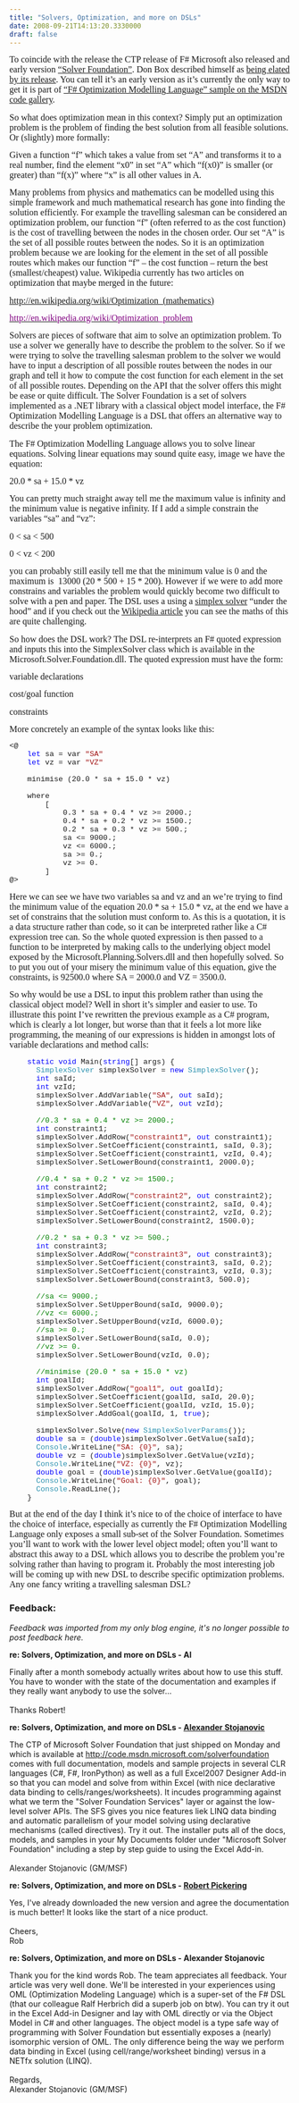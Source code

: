 ```yaml
---
title: "Solvers, Optimization, and more on DSLs"
date: 2008-09-21T14:13:20.3330000
draft: false
---
```


<p class="MsoNormal" style="MARGIN: 0cm 0cm 10pt"><font face="Calibri" size="3">To coincide with the release the CTP release of F# Microsoft also released and early version <a href="http://code.msdn.microsoft.com/solverfoundationfs1">“Solver Foundation”</a>. Don Box described himself as <a href="http://www.pluralsight.com/community/blogs/dbox/archive/2008/08/29/elation.aspx">being elated by its release</a>. You can tell it’s an early version as it’s currently the only way to get it is part of <a href="http://code.msdn.microsoft.com/solverfoundationfs1">“F# Optimization Modelling Language” sample on the MSDN code gallery</a>.</font></p>
<p class="MsoNormal" style="MARGIN: 0cm 0cm 10pt"><font face="Calibri" size="3">So what does optimization mean in this context? Simply put an optimization problem is the problem of finding the best solution from all feasible solutions. Or (slightly) more formally: </font></p>
<p class="MsoNormal" style="MARGIN: 0cm 0cm 10pt"><font face="Calibri" size="3">Given a function “f” which takes a value from set “A” and transforms it to a real number, find the element “x0” in set “A” which “f(x0)” is smaller (or greater) than “f(x)” where “x” is all other values in A. </font></p>
<p class="MsoNormal" style="MARGIN: 0cm 0cm 10pt"><font face="Calibri" size="3">Many problems from physics and mathematics can be modelled using this simple framework and much mathematical research has gone into finding the solution efficiently. For example the travelling salesman can be considered an optimization problem, our function “f” (often referred to as the cost function) is the cost of travelling between the nodes in the chosen order. Our set “A” is the set of all possible routes between the nodes. So it is an optimization problem because we are looking for the element in the set of all possible routes which makes our function “f” – the cost function – return the best (smallest/cheapest) value. Wikipedia currently has two articles on optimization that maybe merged in the future:</font></p>
<p class="MsoNormal" style="MARGIN: 0cm 0cm 10pt"><font face="Calibri" size="3"><a href="http://en.wikipedia.org/wiki/Optimization_(mathematics)">http://en.wikipedia.org/wiki/Optimization_(mathematics)</a></font></p>
<p class="MsoNormal" style="MARGIN: 0cm 0cm 10pt"><a href="http://en.wikipedia.org/wiki/Optimization_problem"><font face="Calibri" color="#800080" size="3">http://en.wikipedia.org/wiki/Optimization_problem</font></a></p>
<p class="MsoNormal" style="MARGIN: 0cm 0cm 10pt"><font face="Calibri" size="3">Solvers are pieces of software that aim to solve an optimization problem. To use a solver we generally have to describe the problem to the solver. So if we were trying to solve the travelling salesman problem to the solver we would have to input a description of all possible routes between the nodes in our graph and tell it how to compute the cost function for each element in the set of all possible routes. Depending on the API that the solver offers this might be ease or quite difficult. The Solver Foundation is a set of solvers implemented as a .NET library with a classical object model interface, the F# Optimization Modelling Language is a DSL that offers an alternative way to describe the your problem optimization.</font></p>
<p class="MsoNormal" style="MARGIN: 0cm 0cm 10pt"><font face="Calibri" size="3">The F# Optimization Modelling Language allows you to solve linear equations. Solving linear equations may sound quite easy, image we have the equation: </font></p>
<p class="MsoNormal" style="MARGIN: 0cm 0cm 10pt"><font face="Calibri" size="3">20.0 * sa + 15.0 * vz</font></p>
<p class="MsoNormal" style="MARGIN: 0cm 0cm 10pt"><font face="Calibri" size="3">You can pretty much straight away tell me the maximum value is infinity and the minimum value is negative infinity. If I add a simple constrain the variables “sa” and “vz”: </font></p>
<p class="MsoNormal" style="MARGIN: 0cm 0cm 10pt"><font face="Calibri" size="3">0 &lt; sa &lt; 500</font></p>
<p class="MsoNormal" style="MARGIN: 0cm 0cm 10pt"><font face="Calibri" size="3">0 &lt; vz &lt; 200</font></p>
<p class="MsoNormal" style="MARGIN: 0cm 0cm 10pt"><font face="Calibri" size="3">you can probably still easily tell me that the minimum value is 0 and the maximum is<span style="mso-spacerun: yes">  </span>13000 (20 * 500 + 15 * 200). However if we were to add more constrains and variables the problem would quickly become two difficult to solve with a pen and paper. The DSL uses a using a <a href="http://en.wikipedia.org/wiki/Simplex_method">simplex solver</a> “under the hood” and if you check out the <a href="http://en.wikipedia.org/wiki/Simplex_method">Wikipedia article</a> you can see the maths of this are quite challenging.</font></p>
<p class="MsoNormal" style="MARGIN: 0cm 0cm 10pt"><font face="Calibri" size="3">So how does the DSL work? The DSL re-interprets an F# quoted expression and inputs this into the SimplexSolver class which is available in the Microsoft.Solver.Foundation.dll. The quoted expression must have the form: </font></p>
<p class="MsoNormal" style="MARGIN: 0cm 0cm 10pt"><font face="Calibri" size="3">variable declarations</font></p>
<p class="MsoNormal" style="MARGIN: 0cm 0cm 10pt"><font face="Calibri" size="3">cost/goal function</font></p>
<p class="MsoNormal" style="MARGIN: 0cm 0cm 10pt"><font face="Calibri" size="3">constraints</font></p>
<p class="MsoNormal" style="MARGIN: 0cm 0cm 10pt"><font face="Calibri" size="3">More concretely an example of the syntax looks like this:</font></p>
<p class="MsoNormal" style="MARGIN: 0cm 0cm 0pt; LINE-HEIGHT: normal; mso-layout-grid-align: none"><span lang="FR" style="FONT-SIZE: 10pt; FONT-FAMILY: &quot;Courier New&quot;; mso-ansi-language: FR; mso-no-proof: yes">&lt;@<o:p></o:p></span></p>
<p class="MsoNormal" style="MARGIN: 0cm 0cm 0pt; LINE-HEIGHT: normal; mso-layout-grid-align: none"><span lang="FR" style="FONT-SIZE: 10pt; FONT-FAMILY: &quot;Courier New&quot;; mso-ansi-language: FR; mso-no-proof: yes"><span style="mso-spacerun: yes">    </span><span style="COLOR: blue">let</span> sa = var <span style="COLOR: #a31515">"SA"<o:p></o:p></span></span></p>
<p class="MsoNormal" style="MARGIN: 0cm 0cm 0pt; LINE-HEIGHT: normal; mso-layout-grid-align: none"><span lang="FR" style="FONT-SIZE: 10pt; FONT-FAMILY: &quot;Courier New&quot;; mso-ansi-language: FR; mso-no-proof: yes"><span style="mso-spacerun: yes">    </span><span style="COLOR: blue">let</span> vz = var <span style="COLOR: #a31515">"VZ"<o:p></o:p></span></span></p>
<p class="MsoNormal" style="MARGIN: 0cm 0cm 0pt; LINE-HEIGHT: normal; mso-layout-grid-align: none"><span lang="FR" style="FONT-SIZE: 10pt; FONT-FAMILY: &quot;Courier New&quot;; mso-ansi-language: FR; mso-no-proof: yes"><span style="mso-spacerun: yes">  </span><span style="mso-spacerun: yes">  </span><o:p></o:p></span></p>
<p class="MsoNormal" style="MARGIN: 0cm 0cm 0pt; LINE-HEIGHT: normal; mso-layout-grid-align: none"><span lang="FR" style="FONT-SIZE: 10pt; FONT-FAMILY: &quot;Courier New&quot;; mso-ansi-language: FR; mso-no-proof: yes"><span style="mso-spacerun: yes">    </span>minimise (20.0 * sa + 15.0 * vz)<o:p></o:p></span></p>
<p class="MsoNormal" style="MARGIN: 0cm 0cm 0pt; LINE-HEIGHT: normal; mso-layout-grid-align: none"><span lang="FR" style="FONT-SIZE: 10pt; FONT-FAMILY: &quot;Courier New&quot;; mso-ansi-language: FR; mso-no-proof: yes"><span style="mso-spacerun: yes">    </span><o:p></o:p></span></p>
<p class="MsoNormal" style="MARGIN: 0cm 0cm 0pt; LINE-HEIGHT: normal; mso-layout-grid-align: none"><span lang="FR" style="FONT-SIZE: 10pt; FONT-FAMILY: &quot;Courier New&quot;; mso-ansi-language: FR; mso-no-proof: yes"><span style="mso-spacerun: yes">    </span>where<o:p></o:p></span></p>
<p class="MsoNormal" style="MARGIN: 0cm 0cm 0pt; LINE-HEIGHT: normal; mso-layout-grid-align: none"><span lang="FR" style="FONT-SIZE: 10pt; FONT-FAMILY: &quot;Courier New&quot;; mso-ansi-language: FR; mso-no-proof: yes"><span style="mso-spacerun: yes">        </span>[<o:p></o:p></span></p>
<p class="MsoNormal" style="MARGIN: 0cm 0cm 0pt; LINE-HEIGHT: normal; mso-layout-grid-align: none"><span lang="FR" style="FONT-SIZE: 10pt; FONT-FAMILY: &quot;Courier New&quot;; mso-ansi-language: FR; mso-no-proof: yes"><span style="mso-spacerun: yes">            </span>0.3 * sa + 0.4 * vz &gt;= 2000.;<o:p></o:p></span></p>
<p class="MsoNormal" style="MARGIN: 0cm 0cm 0pt; LINE-HEIGHT: normal; mso-layout-grid-align: none"><span lang="FR" style="FONT-SIZE: 10pt; FONT-FAMILY: &quot;Courier New&quot;; mso-ansi-language: FR; mso-no-proof: yes"><span style="mso-spacerun: yes">            </span>0.4 * sa + 0.2 * vz &gt;= 1500.;<o:p></o:p></span></p>
<p class="MsoNormal" style="MARGIN: 0cm 0cm 0pt; LINE-HEIGHT: normal; mso-layout-grid-align: none"><span lang="FR" style="FONT-SIZE: 10pt; FONT-FAMILY: &quot;Courier New&quot;; mso-ansi-language: FR; mso-no-proof: yes"><span style="mso-spacerun: yes">            </span>0.2 * sa + 0.3 * vz &gt;= 500.;<o:p></o:p></span></p>
<p class="MsoNormal" style="MARGIN: 0cm 0cm 0pt; LINE-HEIGHT: normal; mso-layout-grid-align: none"><span lang="FR" style="FONT-SIZE: 10pt; FONT-FAMILY: &quot;Courier New&quot;; mso-ansi-language: FR; mso-no-proof: yes"><span style="mso-spacerun: yes">            </span>sa &lt;= 9000.;<o:p></o:p></span></p>
<p class="MsoNormal" style="MARGIN: 0cm 0cm 0pt; LINE-HEIGHT: normal; mso-layout-grid-align: none"><span lang="FR" style="FONT-SIZE: 10pt; FONT-FAMILY: &quot;Courier New&quot;; mso-ansi-language: FR; mso-no-proof: yes"><span style="mso-spacerun: yes">            </span></span><span style="FONT-SIZE: 10pt; FONT-FAMILY: &quot;Courier New&quot;; mso-no-proof: yes">vz &lt;= 6000.;<o:p></o:p></span></p>
<p class="MsoNormal" style="MARGIN: 0cm 0cm 0pt; LINE-HEIGHT: normal; mso-layout-grid-align: none"><span style="FONT-SIZE: 10pt; FONT-FAMILY: &quot;Courier New&quot;; mso-no-proof: yes"><span style="mso-spacerun: yes">            </span>sa &gt;= 0.;<o:p></o:p></span></p>
<p class="MsoNormal" style="MARGIN: 0cm 0cm 0pt; LINE-HEIGHT: normal; mso-layout-grid-align: none"><span style="FONT-SIZE: 10pt; FONT-FAMILY: &quot;Courier New&quot;; mso-no-proof: yes"><span style="mso-spacerun: yes">            </span>vz &gt;= 0.<span style="mso-spacerun: yes">  </span><o:p></o:p></span></p>
<p class="MsoNormal" style="MARGIN: 0cm 0cm 0pt; LINE-HEIGHT: normal; mso-layout-grid-align: none"><span style="FONT-SIZE: 10pt; FONT-FAMILY: &quot;Courier New&quot;; mso-no-proof: yes"><span style="mso-spacerun: yes">        </span>]<o:p></o:p></span></p>
<p class="MsoNormal" style="MARGIN: 0cm 0cm 10pt"><span style="FONT-SIZE: 10pt; LINE-HEIGHT: 115%; FONT-FAMILY: &quot;Courier New&quot;; mso-no-proof: yes">@&gt;</span></p>
<p class="MsoNormal" style="MARGIN: 0cm 0cm 10pt"><font face="Calibri" size="3">Here we can see we have two variables sa and vz and an we’re trying to find the minimum value of the equation 20.0 * sa + 15.0 * vz, at the end we have a set of constrains that the solution must conform to. As this is a quotation, it is a data structure rather than code, so it can be interpreted rather like a C# expression tree can. So the whole quoted expression is then passed to a function to be interpreted by making calls to the underlying object model exposed by the Microsoft.Planning.Solvers.dll and then hopefully solved. So to put you out of your misery the minimum value of this equation, give the constraints, is 92500.0 where SA = 2000.0 and VZ = 3500.0.</font></p>
<p class="MsoNormal" style="MARGIN: 0cm 0cm 10pt"><font face="Calibri" size="3">So why would be use a DSL to input this problem rather than using the classical object model? Well in short it’s simpler and easier to use. To illustrate this point I’ve rewritten the previous example as a C# program, which is clearly a lot longer, but worse than that it feels a lot more like programming, the meaning of our expressions is hidden in amongst lots of variable declarations and method calls:</font></p>
<p class="MsoNormal" style="MARGIN: 0cm 0cm 0pt; LINE-HEIGHT: normal; mso-layout-grid-align: none"><span style="FONT-SIZE: 10pt; FONT-FAMILY: &quot;Courier New&quot;; mso-no-proof: yes"><span style="mso-spacerun: yes">    </span><span style="COLOR: blue">static</span> <span style="COLOR: blue">void</span> Main(<span style="COLOR: blue">string</span>[] args) {<o:p></o:p></span></p>
<p class="MsoNormal" style="MARGIN: 0cm 0cm 0pt; LINE-HEIGHT: normal; mso-layout-grid-align: none"><span style="FONT-SIZE: 10pt; FONT-FAMILY: &quot;Courier New&quot;; mso-no-proof: yes"><span style="mso-spacerun: yes">      </span><span style="COLOR: #2b91af">SimplexSolver</span> simplexSolver = <span style="COLOR: blue">new</span> <span style="COLOR: #2b91af">SimplexSolver</span>();<o:p></o:p></span></p>
<p class="MsoNormal" style="MARGIN: 0cm 0cm 0pt; LINE-HEIGHT: normal; mso-layout-grid-align: none"><span style="FONT-SIZE: 10pt; FONT-FAMILY: &quot;Courier New&quot;; mso-no-proof: yes"><span style="mso-spacerun: yes">      </span><span style="COLOR: blue">int</span> saId;<o:p></o:p></span></p>
<p class="MsoNormal" style="MARGIN: 0cm 0cm 0pt; LINE-HEIGHT: normal; mso-layout-grid-align: none"><span style="FONT-SIZE: 10pt; FONT-FAMILY: &quot;Courier New&quot;; mso-no-proof: yes"><span style="mso-spacerun: yes">      </span><span style="COLOR: blue">int</span> vzId;<o:p></o:p></span></p>
<p class="MsoNormal" style="MARGIN: 0cm 0cm 0pt; LINE-HEIGHT: normal; mso-layout-grid-align: none"><span style="FONT-SIZE: 10pt; FONT-FAMILY: &quot;Courier New&quot;; mso-no-proof: yes"><span style="mso-spacerun: yes">  </span><span style="mso-spacerun: yes">    </span>simplexSolver.AddVariable(<span style="COLOR: #a31515">"SA"</span>, <span style="COLOR: blue">out</span> saId);<o:p></o:p></span></p>
<p class="MsoNormal" style="MARGIN: 0cm 0cm 0pt; LINE-HEIGHT: normal; mso-layout-grid-align: none"><span style="FONT-SIZE: 10pt; FONT-FAMILY: &quot;Courier New&quot;; mso-no-proof: yes"><span style="mso-spacerun: yes">      </span>simplexSolver.AddVariable(<span style="COLOR: #a31515">"VZ"</span>, <span style="COLOR: blue">out</span> vzId);<o:p></o:p></span></p>
<p class="MsoNormal" style="MARGIN: 0cm 0cm 0pt; LINE-HEIGHT: normal; mso-layout-grid-align: none"><span style="FONT-SIZE: 10pt; FONT-FAMILY: &quot;Courier New&quot;; mso-no-proof: yes"><o:p> </o:p></span></p>
<p class="MsoNormal" style="MARGIN: 0cm 0cm 0pt; LINE-HEIGHT: normal; mso-layout-grid-align: none"><span style="FONT-SIZE: 10pt; FONT-FAMILY: &quot;Courier New&quot;; mso-no-proof: yes"><span style="mso-spacerun: yes">      </span><span style="COLOR: green">//0.3 * sa + 0.4 * vz &gt;= 2000.;<o:p></o:p></span></span></p>
<p class="MsoNormal" style="MARGIN: 0cm 0cm 0pt; LINE-HEIGHT: normal; mso-layout-grid-align: none"><span style="FONT-SIZE: 10pt; FONT-FAMILY: &quot;Courier New&quot;; mso-no-proof: yes"><span style="mso-spacerun: yes">      </span><span style="COLOR: blue">int</span> constraint1;<o:p></o:p></span></p>
<p class="MsoNormal" style="MARGIN: 0cm 0cm 0pt; LINE-HEIGHT: normal; mso-layout-grid-align: none"><span style="FONT-SIZE: 10pt; FONT-FAMILY: &quot;Courier New&quot;; mso-no-proof: yes"><span style="mso-spacerun: yes">      </span>simplexSolver.AddRow(<span style="COLOR: #a31515">"constraint1"</span>, <span style="COLOR: blue">out</span> constraint1);<o:p></o:p></span></p>
<p class="MsoNormal" style="MARGIN: 0cm 0cm 0pt; LINE-HEIGHT: normal; mso-layout-grid-align: none"><span style="FONT-SIZE: 10pt; FONT-FAMILY: &quot;Courier New&quot;; mso-no-proof: yes"><span style="mso-spacerun: yes">      </span>simplexSolver.SetCoefficient(constraint1, saId, 0.3);<o:p></o:p></span></p>
<p class="MsoNormal" style="MARGIN: 0cm 0cm 0pt; LINE-HEIGHT: normal; mso-layout-grid-align: none"><span style="FONT-SIZE: 10pt; FONT-FAMILY: &quot;Courier New&quot;; mso-no-proof: yes"><span style="mso-spacerun: yes">      </span>simplexSolver.SetCoefficient(constraint1, vzId, 0.4);<o:p></o:p></span></p>
<p class="MsoNormal" style="MARGIN: 0cm 0cm 0pt; LINE-HEIGHT: normal; mso-layout-grid-align: none"><span style="FONT-SIZE: 10pt; FONT-FAMILY: &quot;Courier New&quot;; mso-no-proof: yes"><span style="mso-spacerun: yes">      </span>simplexSolver.SetLowerBound(constraint1, 2000.0);<o:p></o:p></span></p>
<p class="MsoNormal" style="MARGIN: 0cm 0cm 0pt; LINE-HEIGHT: normal; mso-layout-grid-align: none"><span style="FONT-SIZE: 10pt; FONT-FAMILY: &quot;Courier New&quot;; mso-no-proof: yes"><o:p> </o:p></span></p>
<p class="MsoNormal" style="MARGIN: 0cm 0cm 0pt; LINE-HEIGHT: normal; mso-layout-grid-align: none"><span style="FONT-SIZE: 10pt; FONT-FAMILY: &quot;Courier New&quot;; mso-no-proof: yes"><span style="mso-spacerun: yes">      </span><span style="COLOR: green">//0.4 * sa + 0.2 * vz &gt;= 1500.;<o:p></o:p></span></span></p>
<p class="MsoNormal" style="MARGIN: 0cm 0cm 0pt; LINE-HEIGHT: normal; mso-layout-grid-align: none"><span style="FONT-SIZE: 10pt; FONT-FAMILY: &quot;Courier New&quot;; mso-no-proof: yes"><span style="mso-spacerun: yes">      </span><span style="COLOR: blue">int</span> constraint2;<o:p></o:p></span></p>
<p class="MsoNormal" style="MARGIN: 0cm 0cm 0pt; LINE-HEIGHT: normal; mso-layout-grid-align: none"><span style="FONT-SIZE: 10pt; FONT-FAMILY: &quot;Courier New&quot;; mso-no-proof: yes"><span style="mso-spacerun: yes">      </span>simplexSolver.AddRow(<span style="COLOR: #a31515">"constraint2"</span>, <span style="COLOR: blue">out</span> constraint2);<o:p></o:p></span></p>
<p class="MsoNormal" style="MARGIN: 0cm 0cm 0pt; LINE-HEIGHT: normal; mso-layout-grid-align: none"><span style="FONT-SIZE: 10pt; FONT-FAMILY: &quot;Courier New&quot;; mso-no-proof: yes"><span style="mso-spacerun: yes">      </span>simplexSolver.SetCoefficient(constraint2, saId, 0.4);<o:p></o:p></span></p>
<p class="MsoNormal" style="MARGIN: 0cm 0cm 0pt; LINE-HEIGHT: normal; mso-layout-grid-align: none"><span style="FONT-SIZE: 10pt; FONT-FAMILY: &quot;Courier New&quot;; mso-no-proof: yes"><span style="mso-spacerun: yes">      </span>simplexSolver.SetCoefficient(constraint2, vzId, 0.2);<o:p></o:p></span></p>
<p class="MsoNormal" style="MARGIN: 0cm 0cm 0pt; LINE-HEIGHT: normal; mso-layout-grid-align: none"><span style="FONT-SIZE: 10pt; FONT-FAMILY: &quot;Courier New&quot;; mso-no-proof: yes"><span style="mso-spacerun: yes">      </span>simplexSolver.SetLowerBound(constraint2, 1500.0);<o:p></o:p></span></p>
<p class="MsoNormal" style="MARGIN: 0cm 0cm 0pt; LINE-HEIGHT: normal; mso-layout-grid-align: none"><span style="FONT-SIZE: 10pt; FONT-FAMILY: &quot;Courier New&quot;; mso-no-proof: yes"><o:p> </o:p></span></p>
<p class="MsoNormal" style="MARGIN: 0cm 0cm 0pt; LINE-HEIGHT: normal; mso-layout-grid-align: none"><span style="FONT-SIZE: 10pt; FONT-FAMILY: &quot;Courier New&quot;; mso-no-proof: yes"><span style="mso-spacerun: yes">      </span><span style="COLOR: green">//0.2 * sa + 0.3 * vz &gt;= 500.;<o:p></o:p></span></span></p>
<p class="MsoNormal" style="MARGIN: 0cm 0cm 0pt; LINE-HEIGHT: normal; mso-layout-grid-align: none"><span style="FONT-SIZE: 10pt; FONT-FAMILY: &quot;Courier New&quot;; mso-no-proof: yes"><span style="mso-spacerun: yes">      </span><span style="COLOR: blue">int</span> constraint3;<o:p></o:p></span></p>
<p class="MsoNormal" style="MARGIN: 0cm 0cm 0pt; LINE-HEIGHT: normal; mso-layout-grid-align: none"><span style="FONT-SIZE: 10pt; FONT-FAMILY: &quot;Courier New&quot;; mso-no-proof: yes"><span style="mso-spacerun: yes">      </span>simplexSolver.AddRow(<span style="COLOR: #a31515">"constraint3"</span>, <span style="COLOR: blue">out</span> constraint3);<o:p></o:p></span></p>
<p class="MsoNormal" style="MARGIN: 0cm 0cm 0pt; LINE-HEIGHT: normal; mso-layout-grid-align: none"><span style="FONT-SIZE: 10pt; FONT-FAMILY: &quot;Courier New&quot;; mso-no-proof: yes"><span style="mso-spacerun: yes">      </span>simplexSolver.SetCoefficient(constraint3, saId, 0.2);<o:p></o:p></span></p>
<p class="MsoNormal" style="MARGIN: 0cm 0cm 0pt; LINE-HEIGHT: normal; mso-layout-grid-align: none"><span style="FONT-SIZE: 10pt; FONT-FAMILY: &quot;Courier New&quot;; mso-no-proof: yes"><span style="mso-spacerun: yes">      </span>simplexSolver.SetCoefficient(constraint3, vzId, 0.3);<o:p></o:p></span></p>
<p class="MsoNormal" style="MARGIN: 0cm 0cm 0pt; LINE-HEIGHT: normal; mso-layout-grid-align: none"><span style="FONT-SIZE: 10pt; FONT-FAMILY: &quot;Courier New&quot;; mso-no-proof: yes"><span style="mso-spacerun: yes">      </span>simplexSolver.SetLowerBound(constraint3, 500.0);<o:p></o:p></span></p>
<p class="MsoNormal" style="MARGIN: 0cm 0cm 0pt; LINE-HEIGHT: normal; mso-layout-grid-align: none"><span style="FONT-SIZE: 10pt; FONT-FAMILY: &quot;Courier New&quot;; mso-no-proof: yes"><o:p> </o:p></span></p>
<p class="MsoNormal" style="MARGIN: 0cm 0cm 0pt; LINE-HEIGHT: normal; mso-layout-grid-align: none"><span style="FONT-SIZE: 10pt; FONT-FAMILY: &quot;Courier New&quot;; mso-no-proof: yes"><span style="mso-spacerun: yes">      </span><span style="COLOR: green">//sa &lt;= 9000.;<o:p></o:p></span></span></p>
<p class="MsoNormal" style="MARGIN: 0cm 0cm 0pt; LINE-HEIGHT: normal; mso-layout-grid-align: none"><span style="FONT-SIZE: 10pt; FONT-FAMILY: &quot;Courier New&quot;; mso-no-proof: yes"><span style="mso-spacerun: yes">      </span>simplexSolver.SetUpperBound(saId, 9000.0);<o:p></o:p></span></p>
<p class="MsoNormal" style="MARGIN: 0cm 0cm 0pt; LINE-HEIGHT: normal; mso-layout-grid-align: none"><span style="FONT-SIZE: 10pt; FONT-FAMILY: &quot;Courier New&quot;; mso-no-proof: yes"><span style="mso-spacerun: yes">      </span><span style="COLOR: green">//vz &lt;= 6000.;<o:p></o:p></span></span></p>
<p class="MsoNormal" style="MARGIN: 0cm 0cm 0pt; LINE-HEIGHT: normal; mso-layout-grid-align: none"><span style="FONT-SIZE: 10pt; FONT-FAMILY: &quot;Courier New&quot;; mso-no-proof: yes"><span style="mso-spacerun: yes">      </span>simplexSolver.SetUpperBound(vzId, 6000.0);<o:p></o:p></span></p>
<p class="MsoNormal" style="MARGIN: 0cm 0cm 0pt; LINE-HEIGHT: normal; mso-layout-grid-align: none"><span style="FONT-SIZE: 10pt; FONT-FAMILY: &quot;Courier New&quot;; mso-no-proof: yes"><span style="mso-spacerun: yes">      </span><span style="COLOR: green">//sa &gt;= 0.;<o:p></o:p></span></span></p>
<p class="MsoNormal" style="MARGIN: 0cm 0cm 0pt; LINE-HEIGHT: normal; mso-layout-grid-align: none"><span style="FONT-SIZE: 10pt; FONT-FAMILY: &quot;Courier New&quot;; mso-no-proof: yes"><span style="mso-spacerun: yes">      </span>simplexSolver.SetLowerBound(saId, 0.0);<o:p></o:p></span></p>
<p class="MsoNormal" style="MARGIN: 0cm 0cm 0pt; LINE-HEIGHT: normal; mso-layout-grid-align: none"><span style="FONT-SIZE: 10pt; FONT-FAMILY: &quot;Courier New&quot;; mso-no-proof: yes"><span style="mso-spacerun: yes">      </span><span style="COLOR: green">//vz &gt;= 0.<span style="mso-spacerun: yes">  </span><o:p></o:p></span></span></p>
<p class="MsoNormal" style="MARGIN: 0cm 0cm 0pt; LINE-HEIGHT: normal; mso-layout-grid-align: none"><span style="FONT-SIZE: 10pt; FONT-FAMILY: &quot;Courier New&quot;; mso-no-proof: yes"><span style="mso-spacerun: yes">      </span>simplexSolver.SetLowerBound(vzId, 0.0);<o:p></o:p></span></p>
<p class="MsoNormal" style="MARGIN: 0cm 0cm 0pt; LINE-HEIGHT: normal; mso-layout-grid-align: none"><span style="FONT-SIZE: 10pt; FONT-FAMILY: &quot;Courier New&quot;; mso-no-proof: yes"><o:p> </o:p></span></p>
<p class="MsoNormal" style="MARGIN: 0cm 0cm 0pt; LINE-HEIGHT: normal; mso-layout-grid-align: none"><span style="FONT-SIZE: 10pt; FONT-FAMILY: &quot;Courier New&quot;; mso-no-proof: yes"><span style="mso-spacerun: yes">      </span><span style="COLOR: green">//minimise (20.0 * sa + 15.0 * vz)<o:p></o:p></span></span></p>
<p class="MsoNormal" style="MARGIN: 0cm 0cm 0pt; LINE-HEIGHT: normal; mso-layout-grid-align: none"><span style="FONT-SIZE: 10pt; FONT-FAMILY: &quot;Courier New&quot;; mso-no-proof: yes"><span style="mso-spacerun: yes">      </span><span style="COLOR: blue">int</span> goalId;<o:p></o:p></span></p>
<p class="MsoNormal" style="MARGIN: 0cm 0cm 0pt; LINE-HEIGHT: normal; mso-layout-grid-align: none"><span style="FONT-SIZE: 10pt; FONT-FAMILY: &quot;Courier New&quot;; mso-no-proof: yes"><span style="mso-spacerun: yes">      </span>simplexSolver.AddRow(<span style="COLOR: #a31515">"goal1"</span>, <span style="COLOR: blue">out</span> goalId);<o:p></o:p></span></p>
<p class="MsoNormal" style="MARGIN: 0cm 0cm 0pt; LINE-HEIGHT: normal; mso-layout-grid-align: none"><span style="FONT-SIZE: 10pt; FONT-FAMILY: &quot;Courier New&quot;; mso-no-proof: yes"><span style="mso-spacerun: yes">      </span>simplexSolver.SetCoefficient(goalId, saId, 20.0);<o:p></o:p></span></p>
<p class="MsoNormal" style="MARGIN: 0cm 0cm 0pt; LINE-HEIGHT: normal; mso-layout-grid-align: none"><span style="FONT-SIZE: 10pt; FONT-FAMILY: &quot;Courier New&quot;; mso-no-proof: yes"><span style="mso-spacerun: yes">      </span>simplexSolver.SetCoefficient(goalId, vzId, 15.0);<o:p></o:p></span></p>
<p class="MsoNormal" style="MARGIN: 0cm 0cm 0pt; LINE-HEIGHT: normal; mso-layout-grid-align: none"><span style="FONT-SIZE: 10pt; FONT-FAMILY: &quot;Courier New&quot;; mso-no-proof: yes"><span style="mso-spacerun: yes">      </span>simplexSolver.AddGoal(goalId, 1, <span style="COLOR: blue">true</span>);<o:p></o:p></span></p>
<p class="MsoNormal" style="MARGIN: 0cm 0cm 0pt; LINE-HEIGHT: normal; mso-layout-grid-align: none"><span style="FONT-SIZE: 10pt; FONT-FAMILY: &quot;Courier New&quot;; mso-no-proof: yes"><o:p> </o:p></span></p>
<p class="MsoNormal" style="MARGIN: 0cm 0cm 0pt; LINE-HEIGHT: normal; mso-layout-grid-align: none"><span style="FONT-SIZE: 10pt; FONT-FAMILY: &quot;Courier New&quot;; mso-no-proof: yes"><span style="mso-spacerun: yes">      </span>simplexSolver.Solve(<span style="COLOR: blue">new</span> <span style="COLOR: #2b91af">SimplexSolverParams</span>());<o:p></o:p></span></p>
<p class="MsoNormal" style="MARGIN: 0cm 0cm 0pt; LINE-HEIGHT: normal; mso-layout-grid-align: none"><span style="FONT-SIZE: 10pt; FONT-FAMILY: &quot;Courier New&quot;; mso-no-proof: yes"><span style="mso-spacerun: yes">      </span></span><span lang="FR" style="FONT-SIZE: 10pt; COLOR: blue; FONT-FAMILY: &quot;Courier New&quot;; mso-ansi-language: FR; mso-no-proof: yes">double</span><span lang="FR" style="FONT-SIZE: 10pt; FONT-FAMILY: &quot;Courier New&quot;; mso-ansi-language: FR; mso-no-proof: yes"> sa = (<span style="COLOR: blue">double</span>)simplexSolver.GetValue(saId);<o:p></o:p></span></p>
<p class="MsoNormal" style="MARGIN: 0cm 0cm 0pt; LINE-HEIGHT: normal; mso-layout-grid-align: none"><span lang="FR" style="FONT-SIZE: 10pt; FONT-FAMILY: &quot;Courier New&quot;; mso-ansi-language: FR; mso-no-proof: yes"><span style="mso-spacerun: yes">      </span><span style="COLOR: #2b91af">Console</span>.WriteLine(<span style="COLOR: #a31515">"SA: {0}"</span>, sa);<o:p></o:p></span></p>
<p class="MsoNormal" style="MARGIN: 0cm 0cm 0pt; LINE-HEIGHT: normal; mso-layout-grid-align: none"><span lang="FR" style="FONT-SIZE: 10pt; FONT-FAMILY: &quot;Courier New&quot;; mso-ansi-language: FR; mso-no-proof: yes"><span style="mso-spacerun: yes">      </span><span style="COLOR: blue">double</span> vz = (<span style="COLOR: blue">double</span>)simplexSolver.GetValue(vzId);<o:p></o:p></span></p>
<p class="MsoNormal" style="MARGIN: 0cm 0cm 0pt; LINE-HEIGHT: normal; mso-layout-grid-align: none"><span lang="FR" style="FONT-SIZE: 10pt; FONT-FAMILY: &quot;Courier New&quot;; mso-ansi-language: FR; mso-no-proof: yes"><span style="mso-spacerun: yes">      </span><span style="COLOR: #2b91af">Console</span>.WriteLine(<span style="COLOR: #a31515">"VZ: {0}"</span>, vz);<o:p></o:p></span></p>
<p class="MsoNormal" style="MARGIN: 0cm 0cm 0pt; LINE-HEIGHT: normal; mso-layout-grid-align: none"><span lang="FR" style="FONT-SIZE: 10pt; FONT-FAMILY: &quot;Courier New&quot;; mso-ansi-language: FR; mso-no-proof: yes"><span style="mso-spacerun: yes">      </span><span style="COLOR: blue">double</span> goal = (<span style="COLOR: blue">double</span>)simplexSolver.GetValue(goalId);<o:p></o:p></span></p>
<p class="MsoNormal" style="MARGIN: 0cm 0cm 0pt; LINE-HEIGHT: normal; mso-layout-grid-align: none"><span lang="FR" style="FONT-SIZE: 10pt; FONT-FAMILY: &quot;Courier New&quot;; mso-ansi-language: FR; mso-no-proof: yes"><span style="mso-spacerun: yes">      </span><span style="COLOR: #2b91af">Console</span>.WriteLine(<span style="COLOR: #a31515">"Goal: {0}"</span>, goal);<o:p></o:p></span></p>
<p class="MsoNormal" style="MARGIN: 0cm 0cm 0pt; LINE-HEIGHT: normal; mso-layout-grid-align: none"><span lang="FR" style="FONT-SIZE: 10pt; FONT-FAMILY: &quot;Courier New&quot;; mso-ansi-language: FR; mso-no-proof: yes"><span style="mso-spacerun: yes">      </span></span><span style="FONT-SIZE: 10pt; COLOR: #2b91af; FONT-FAMILY: &quot;Courier New&quot;; mso-no-proof: yes">Console</span><span style="FONT-SIZE: 10pt; FONT-FAMILY: &quot;Courier New&quot;; mso-no-proof: yes">.ReadLine();<o:p></o:p></span></p>
<p class="MsoNormal" style="MARGIN: 0cm 0cm 10pt"><span style="FONT-SIZE: 10pt; LINE-HEIGHT: 115%; FONT-FAMILY: &quot;Courier New&quot;; mso-no-proof: yes"><span style="mso-spacerun: yes">    </span>}</span></p>
<p class="MsoNormal" style="MARGIN: 0cm 0cm 10pt"><font face="Calibri" size="3">But at the end of the day I think it’s nice to of the choice of interface to have the choice of interface, especially as currently the F# Optimization Modelling Language only exposes a small sub-set of the Solver Foundation. Sometimes you’ll want to work with the lower level object model; often you’ll want to abstract this away to a DSL which allows you to describe the problem you’re solving rather than having to program it. Probably the most interesting job will be coming up with new DSL to describe specific optimization problems. Any one fancy writing a travelling sales</font><font face="Calibri" size="3">man DSL?</font></p>

### Feedback:

*Feedback was imported from my only blog engine, it's no longer possible to post feedback here.*

**re: Solvers, Optimization, and more on DSLs - Al**

Finally after a month somebody actually writes about how to use this stuff.  You have to wonder with the state of the documentation and examples if they really want anybody to use the solver...<br /><br />Thanks Robert!

**re: Solvers, Optimization, and more on DSLs - [Alexander Stojanovic](http://code.msdn.microsoft.com/solverfoundation)**

The CTP of Microsoft Solver Foundation that just shipped on Monday and which is available at http://code.msdn.microsoft.com/solverfoundation comes with full documentation, models and sample projects in several CLR languages (C#, F#, IronPython) as well as a full Excel2007 Designer Add-in so that you can model and solve from within Excel (with nice declarative data binding to cells/ranges/worksheets). It incudes programming against what we term the "Solver Foundation Services" layer or against the low-level solver APIs. The SFS gives you nice features liek LINQ data binding and automatic parallelism of your model solving using declarative mechanisms (called directives). Try it out. The installer puts all of the docs, models, and samples in your My Documents folder under "Microsoft Solver Foundation" including a step by step guide to using the Excel Add-in.<br /><br />Alexander Stojanovic (GM/MSF)<br />

**re: Solvers, Optimization, and more on DSLs - [Robert Pickering](http://strangelights.com/)**

Yes, I've already downloaded the new version and agree the documentation is much better! It looks like the start of a nice product.<br /><br />Cheers,<br />Rob

**re: Solvers, Optimization, and more on DSLs - Alexander Stojanovic**

Thank you for the kind words Rob. The team appreciates all feedback. Your article was very well done. We'll be interested in your experiences using OML (Optimization Modeling Language) which is a super-set of the F# DSL (that our colleague Ralf Herbrich did a superb job on btw). You can try it out in the Excel Add-in Designer and lay with OML directly or via the Object Model in C# and other languages. The object model is a type safe way of programming with Solver Foundation but essentially exposes a (nearly) isomorphic version of OML. The only difference being the way we perform data binding in Excel (using cell/range/worksheet binding) versus in a NETfx solution (LINQ). <br /><br />Regards,<br />Alexander Stojanovic (GM/MSF)

